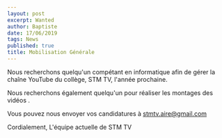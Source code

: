 ```yaml
---
layout: post
excerpt: Wanted
author: Baptiste
date: 17/06/2019
tags: News
published: true
title: Mobilisation Générale
---
```

Nous recherchons quelqu'un compétant en informatique afin de gérer la chaîne YouTube du collège, STM TV, l'année prochaine. 

Nous recherchons également quelqu'un pour réaliser les montages des vidéos .

Vous pouvez nous envoyer vos candidatures à stmtv.aire@gmail.com


Cordialement,
L'équipe actuelle de STM TV
